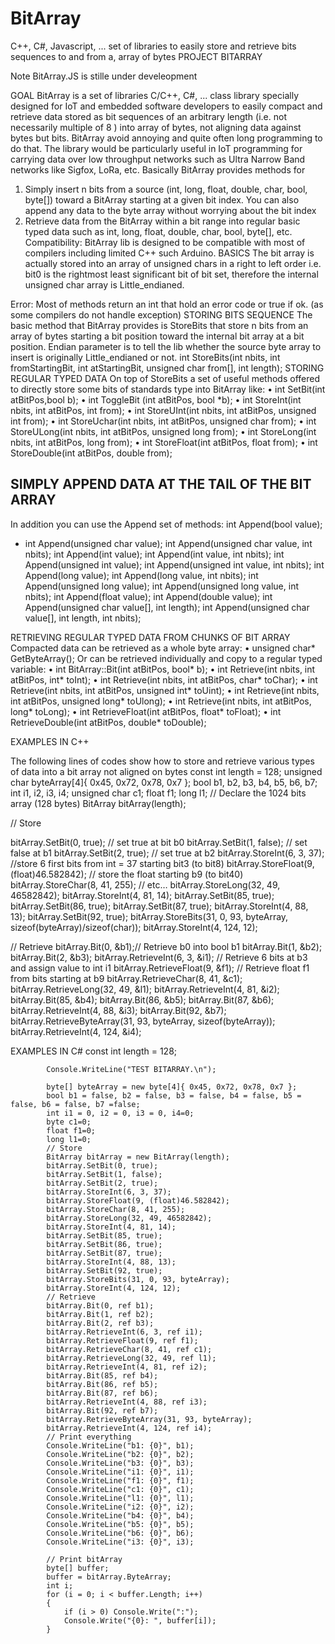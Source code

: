 # BitArray
C++, C#, Javascript, ... set of  libraries to easily store and retrieve bits sequences to and from a, array of bytes 
PROJECT BITARRAY 

Note BitArray.JS is stille under develeopment

GOAL
BitArray is a set of libraries C/C++, C#, ...  class library specially designed for IoT and embedded software developers to easily compact and retrieve data stored as bit sequences of an arbitrary length (i.e. not necessarily multiple of 8 ) into array of bytes, not aligning data against bytes but bits. BitArray avoid annoying and quite often long programming to do that. The library would be particularly useful in IoT programming for carrying data over low throughput networks such as Ultra Narrow Band networks like Sigfox, LoRa, etc.
Basically BitArray provides methods for 
1.	Simply insert n bits from a source (int, long, float, double, char, bool, byte[]) toward  a BitArray starting at a given bit index. You can also append any data to the byte array without worrying about the bit index 
2.	Retrieve data from the BitArray within a bit range into regular basic typed data such as int, long, float, double, char, bool, byte[], etc.
Compatibility: BitArray lib is designed to be compatible with most of compilers including limited C++ such Arduino.
BASICS
The bit array is actually stored into an array of unsigned chars in a right to left order i.e. bit0 is the rightmost  least significant bit of bit set, therefore the internal unsigned char array is Little_endianed.


Error: Most of methods return an int that hold an error code or true if ok. (as some compilers do not handle exception)
STORING BITS SEQUENCE
The basic method that BitArray provides is StoreBits that store n bits from an array of bytes starting a bit position toward the internal bit array at a bit position.  Endian parameter is to tell the lib whether the source byte array to insert is originally Little_endianed or not. 
int StoreBits(int nbits, int fromStartingBit, int atStartingBit, unsigned char from[], int length);
STORING REGULAR TYPED DATA 
On top of StoreBits a set of useful methods offered to directly store some bits of standards type into BitArray like:
•	int SetBit(int atBitPos,bool b);
•	int ToggleBit (int atBitPos, bool *b);
•	int StoreInt(int nbits, int atBitPos, int from);
•	int StoreUInt(int nbits, int atBitPos, unsigned int from);
•	int StoreUchar(int nbits, int atBitPos, unsigned char from);
•	int StoreULong(int nbits, int atBitPos, unsigned long from);
•	int StoreLong(int nbits, int atBitPos, long from);
•	int StoreFloat(int atBitPos, float from);
•	int StoreDouble(int atBitPos, double from);
## SIMPLY APPEND DATA AT THE TAIL OF THE BIT ARRAY
In addition you can use the Append set of methods:
int Append(bool value);
*	int Append(unsigned char value);
	int Append(unsigned char value, int nbits);
	int Append(int value);
	int Append(int value, int nbits);
	int Append(unsigned int value);
	int Append(unsigned int value, int nbits);
	int Append(long value);
	int Append(long value, int nbits);
	int Append(unsigned long value);
	int Append(unsigned long value, int nbits);
	int Append(float value);
	int Append(double value);
	int Append(unsigned char value[], int length);
	int Append(unsigned char value[], int length, int nbits);


RETRIEVING REGULAR TYPED DATA FROM CHUNKS OF BIT ARRAY
Compacted data can be retrieved as a whole byte array:
•	unsigned char* GetByteArray();
Or can be retrieved individually and copy to a regular typed variable:
•	int BitArray::Bit(int atBitPos, bool* b);
•	int Retrieve(int nbits, int atBitPos, int* toInt);
•	int Retrieve(int nbits, int atBitPos, char* toChar);
•	int Retrieve(int nbits, int atBitPos, unsigned int* toUint);
•	int Retrieve(int nbits, int atBitPos, unsigned long* toUlong);
•	int Retrieve(int nbits, int atBitPos, long* toLong);
•	int RetrieveFloat(int atBitPos, float* toFloat);
•	int RetrieveDouble(int atBitPos, double* toDouble);

EXAMPLES IN C++

The following lines of codes show how to store and retrieve various types of data into a bit array not aligned on bytes
const int length = 128;
unsigned char byteArray[4]{ 0x45, 0x72, 0x78, 0x7 };
bool b1, b2, b3, b4, b5, b6, b7;
int i1, i2, i3, i4;
unsigned char c1;
float f1;
long l1;
// Declare the 1024 bits array (128 bytes)
BitArray bitArray(length);

// Store 

bitArray.SetBit(0, true); // set true at bit b0
bitArray.SetBit(1, false); // set false at b1
bitArray.SetBit(2, true); // set true at b2
bitArray.StoreInt(6, 3, 37); //store 6 first bits from int = 37 starting bit3 (to bit8)
bitArray.StoreFloat(9, (float)46.582842); // store the float starting b9 (to bit40)
bitArray.StoreChar(8, 41, 255); // etc…
bitArray.StoreLong(32, 49, 46582842);
bitArray.StoreInt(4, 81, 14);
bitArray.SetBit(85, true);
bitArray.SetBit(86, true);
bitArray.SetBit(87, true);
bitArray.StoreInt(4, 88, 13);
bitArray.SetBit(92, true);
bitArray.StoreBits(31, 0, 93, byteArray, sizeof(byteArray)/sizeof(char));
bitArray.StoreInt(4, 124, 12);

// Retrieve
bitArray.Bit(0, &b1);// Retrieve b0 into bool b1
bitArray.Bit(1, &b2); 
bitArray.Bit(2, &b3);
bitArray.RetrieveInt(6, 3, &i1); // Retrieve 6 bits at b3 and assign value to int i1
bitArray.RetrieveFloat(9, &f1); // Retrieve float f1 from bits starting at b9
bitArray.RetrieveChar(8, 41, &c1);
bitArray.RetrieveLong(32, 49, &l1);
bitArray.RetrieveInt(4, 81, &i2);
bitArray.Bit(85, &b4);
bitArray.Bit(86, &b5);
bitArray.Bit(87, &b6);
bitArray.RetrieveInt(4, 88, &i3);
bitArray.Bit(92, &b7);
bitArray.RetrieveByteArray(31, 93, byteArray, sizeof(byteArray));
bitArray.RetrieveInt(4, 124, &i4);


EXAMPLES IN C#
           const int length = 128;

            Console.WriteLine("TEST BITARRAY.\n");

            byte[] byteArray = new byte[4]{ 0x45, 0x72, 0x78, 0x7 };
            bool b1 = false, b2 = false, b3 = false, b4 = false, b5 = false, b6 = false, b7 =false;
            int i1 = 0, i2 = 0, i3 = 0, i4=0;
            byte c1=0;
            float f1=0;
            long l1=0;
            // Store 
            BitArray bitArray = new BitArray(length);
            bitArray.SetBit(0, true);
            bitArray.SetBit(1, false);
            bitArray.SetBit(2, true);
            bitArray.StoreInt(6, 3, 37);
            bitArray.StoreFloat(9, (float)46.582842);
            bitArray.StoreChar(8, 41, 255);
            bitArray.StoreLong(32, 49, 46582842);
            bitArray.StoreInt(4, 81, 14);
            bitArray.SetBit(85, true);
            bitArray.SetBit(86, true);
            bitArray.SetBit(87, true);
            bitArray.StoreInt(4, 88, 13);
            bitArray.SetBit(92, true);
            bitArray.StoreBits(31, 0, 93, byteArray);
            bitArray.StoreInt(4, 124, 12);
            // Retrieve
            bitArray.Bit(0, ref b1);
            bitArray.Bit(1, ref b2);
            bitArray.Bit(2, ref b3);
            bitArray.RetrieveInt(6, 3, ref i1);
            bitArray.RetrieveFloat(9, ref f1);
            bitArray.RetrieveChar(8, 41, ref c1);
            bitArray.RetrieveLong(32, 49, ref l1);
            bitArray.RetrieveInt(4, 81, ref i2);
            bitArray.Bit(85, ref b4);
            bitArray.Bit(86, ref b5);
            bitArray.Bit(87, ref b6);
            bitArray.RetrieveInt(4, 88, ref i3);
            bitArray.Bit(92, ref b7);
            bitArray.RetrieveByteArray(31, 93, byteArray);
            bitArray.RetrieveInt(4, 124, ref i4);
            // Print everything
            Console.WriteLine("b1: {0}", b1);
            Console.WriteLine("b2: {0}", b2);
            Console.WriteLine("b3: {0}", b3);
            Console.WriteLine("i1: {0}", i1);
            Console.WriteLine("f1: {0}", f1);
            Console.WriteLine("c1: {0}", c1);
            Console.WriteLine("l1: {0}", l1);
            Console.WriteLine("i2: {0}", i2);
            Console.WriteLine("b4: {0}", b4);
            Console.WriteLine("b5: {0}", b5);
            Console.WriteLine("b6: {0}", b6);
            Console.WriteLine("i3: {0}", i3);

            // Print bitArray
            byte[] buffer;
            buffer = bitArray.ByteArray;
            int i;
            for (i = 0; i < buffer.Length; i++)
            {
                if (i > 0) Console.Write(":");
                Console.Write("{0}: ", buffer[i]);
            }
